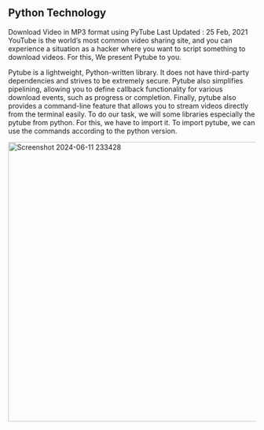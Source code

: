 <h2>Python Technology</h2>
<p>
Download Video in MP3 format using PyTube
Last Updated : 25 Feb, 2021
YouTube is the world’s most common video sharing site, and you can experience a situation as a hacker where you want to script something to download videos. For this, We present Pytube to you.

Pytube is a lightweight, Python-written library. It does not have third-party dependencies and strives to be extremely secure.
Pytube also simplifies pipelining, allowing you to define callback functionality for various download events, such as progress or completion.
Finally, pytube also provides a command-line feature that allows you to stream videos directly from the terminal easily.
To do our task, we will some libraries especially the pytube from python. For this, we have to import it. To import pytube, we can use the commands according to the python version.
</p>
<img width="568" alt="Screenshot 2024-06-11 233428" src="https://github.com/noodkhan/MusicMP3/assets/92358053/099c09cb-40be-4c06-9290-85078796277a">
